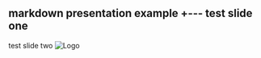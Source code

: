 #
markdown presentation example
+---
test slide one
----
test slide two
![Logo](excubey/assets/onelogo.jpg)
